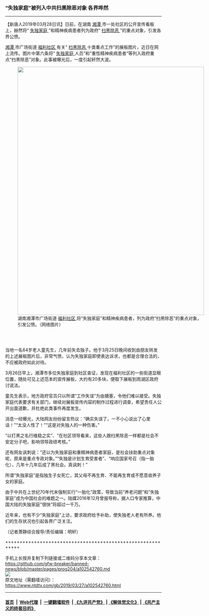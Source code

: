 ### “失独家庭”被列入中共扫黑除恶对象 各界哗然
------------------------

<div class="post_content" itemprop="articleBody">
 <p>
  【新唐人2019年03月28日讯】日前，在湖南
  <a href="https://www.ntdtv.com/gb/湘潭.htm">
   湘潭
  </a>
  市一处社区的公开宣传看板上，赫然将“
  <a href="https://www.ntdtv.com/gb/失独家庭.htm">
   失独家庭
  </a>
  ”和精神疾病患者列为政府“
  <a href="https://www.ntdtv.com/gb/扫黑除恶.htm">
   扫黑除恶
  </a>
  ”的重点对象，引发各界公愤。
 </p>
 <p>
  <a href="https://www.ntdtv.com/gb/湘潭.htm">
   湘潭
  </a>
  市广场街道
  <a href="https://www.ntdtv.com/gb/福利社区.htm">
   福利社区
  </a>
  有关“
  <a href="https://www.ntdtv.com/gb/扫黑除恶.htm">
   扫黑除恶
  </a>
  十类重点工作”的展板图片，近日在网上流传。图片中第六条将“
  <a href="https://www.ntdtv.com/gb/失独家庭.htm">
   失独家庭
  </a>
  人员”和“重性精神疾病患者”等列入政府重点“扫黑除恶”对象。此事被曝光后，一度引起轩然大波。
 </p>
 <figure class="wp-caption aligncenter" id="attachment_102542763" style="width: 600px">
  <img alt="" class="size-medium wp-image-102542763" height="800" src="https://www.ntdtv.com/assets/uploads/2019/03/nmYH2IBSk1v3_31EsMY1vqclHtMB4kvmxCZ9msQmfZo-600x800.jpg" width="600">
   <br/><figcaption class="wp-caption-text">
    湖南湘潭市广场街道
    <a href="https://www.ntdtv.com/gb/福利社区.htm">
     福利社区
    </a>
    将“失独家庭”和精神疾病患者，列为政府“扫黑除恶”的重点对象，引发公愤。（网络图片）
   </figcaption><br/>
  </img>
 </figure><br/>
 <p>
  当地一名64岁老人童先生，几年前失去独子。他于3月25日晚间收到由朋友转发的上述展板图片后，非常气愤，认为失独家庭即使表达诉求，也都是合理合法的，不应被政府如此对待。
 </p>
 <p>
  3月26日早上，湘潭市多位失独家庭到社区查证，发现在福利社区的一些街道显眼位置，随处可见上述范本的宣传展板，大约有20多块，便取下展板到雨湖区政府讨说法。
 </p>
 <p>
  童先生表示，地方政府官员只以所谓“工作失误”为由搪塞，令他们难以接受。失独家庭代表要求有关部门，继续对展板宣传内容的制作过程进行调查，希望责任人公开出面道歉，并杜绝此类事件再度发生。
 </p>
 <p>
  消息一经曝光，大陆网友纷纷留言热议：“确实失误了，一不小心说出了心里话！”“太没人性了！”“这是对失独人的一种伤害。”
 </p>
 <p>
  “以打黑之名行维稳之实”、“在社区领导看来，这些人跟扫黑除恶一样都是社会不安定分子吧，影响领导政绩考核。”
 </p>
 <p>
  还有网友讽刺说：“还以为失独家庭和重精神病患者家庭，是社会扶助重点对象呢，原来是重点专政对象。”“失独是计划生育受害者”、“响应国家号召（指一胎化），几年十几年后成了黑社会。真讽刺！”
 </p>
 <p>
  所谓“失独家庭”是指独生子女死亡，其父母不再生育、不能再生育或不愿意收养子女的家庭。
 </p>
 <p>
  由于中共在上世纪70年代末强制实行“一胎化”政策，导致当前“养老问题”和“失独家庭”成为中国社会的难题之一。陆媒2016年12月曾报导称，据人口专家推算，中国大陆的失独家庭“很快”将超过一千万。
 </p>
 <p>
  近年来，也有不少“失独家庭”上访，要求政府给予补助，使失独老人老有所养。他们的生存状况也引起各界广泛关注。
 </p>
 <p>
  （记者萧静综合报导/责任编辑：明轩）
 </p>
 <div class="single_ad">
 </div>
</div>

+++++++++++++++++++++++++++++++++++++++++++++++++++++++++++<br/><br/>
手机上长按并复制下列链接或二维码分享本文章：<br/>
https://github.com/gfw-breaker/banned-news/blob/master/pages/prog204/a102542760.md <br/>
<a href='https://github.com/gfw-breaker/banned-news/blob/master/pages/prog204/a102542760.md'><img src='https://github.com/gfw-breaker/banned-news/blob/master/pages/prog204/a102542760.md.png'/></a> <br/>
原文地址（需翻墙访问）：https://www.ntdtv.com/gb/2019/03/27/a102542760.html


------------------------
#### [首页](https://github.com/gfw-breaker/banned-news/blob/master/README.md) &nbsp;|&nbsp; [Web代理](https://github.com/labour-camp/helloworld) &nbsp;|&nbsp; [一键翻墙软件](https://github.com/gfw-breaker/nogfw/blob/master/README.md) &nbsp;| [《九评共产党》](https://github.com/gfw-breaker/9ping.md/blob/master/README.md#九评之一评共产党是什么) | [《解体党文化》](https://github.com/gfw-breaker/jtdwh.md/blob/master/README.md) | [《共产主义的终极目的》](https://github.com/gfw-breaker/gczydzjmd.md/blob/master/README.md)

